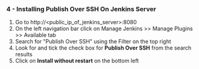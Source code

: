 ### 4 - Installing Publish Over SSH On Jenkins Server

1. Go to http://<public_ip_of_jenkins_server>:8080
2. On the left navigation bar click on Manage Jenkins >> Manage Plugins >> Available tab
3. Search for "Publish Over SSH" using the Filter on the top right
4. Look for and tick the check box for **Publish Over SSH** from the search results
5. Click on **Install without restart** on the bottom left
